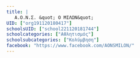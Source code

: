 ```yaml
---
title: |
   Α.Ο.Ν.Σ. &quot; Ο ΜΙΛΩΝ&quot;
UID: ["org191120180417"]
schoolsUID: ["school221120181744"]
schoolcategories: ["Αθλητισμός"]
schoolsubcategories: ["Κολύμβηση"]
facebook: "https://www.facebook.com/AONSMILON/"
---
```


